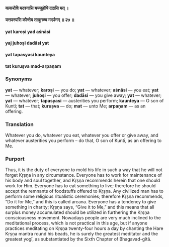 #### यत्करोषि यदश्नासि यज्जुहोषि ददासि यत् ।
#### यत्तपस्यसि कौन्तेय तत्कुरुष्व मदर्पणम् ॥ २७ ॥

#### yat karoṣi yad aśnāsi
#### yaj juhoṣi dadāsi yat
#### yat tapasyasi kaunteya
#### tat kuruṣva mad-arpaṇam

### Synonyms

**yat** — whatever; **karoṣi** — you do; **yat** — whatever; **aśnāsi** — you eat; **yat** — whatever; **juhoṣi** — you offer; **dadāsi** — you give away; **yat** — whatever; **yat** — whatever; **tapasyasi** — austerities you perform; **kaunteya** — O son of Kuntī; **tat** — that; **kuruṣva** — do; **mat** — unto Me; **arpaṇam** — as an offering.

### Translation

Whatever you do, whatever you eat, whatever you offer or give away, and whatever austerities you perform – do that, O son of Kuntī, as an offering to Me.

### Purport

Thus, it is the duty of everyone to mold his life in such a way that he will not forget Kṛṣṇa in any circumstance. Everyone has to work for maintenance of his body and soul together, and Kṛṣṇa recommends herein that one should work for Him. Everyone has to eat something to live; therefore he should accept the remnants of foodstuffs offered to Kṛṣṇa. Any civilized man has to perform some religious ritualistic ceremonies; therefore Kṛṣṇa recommends, “Do it for Me,” and this is called arcana. Everyone has a tendency to give something in charity; Kṛṣṇa says, “Give it to Me,” and this means that all surplus money accumulated should be utilized in furthering the Kṛṣṇa consciousness movement. Nowadays people are very much inclined to the meditational process, which is not practical in this age, but if anyone practices meditating on Kṛṣṇa twenty-four hours a day by chanting the Hare Kṛṣṇa mantra round his beads, he is surely the greatest meditator and the greatest yogī, as substantiated by the Sixth Chapter of Bhagavad-gītā.